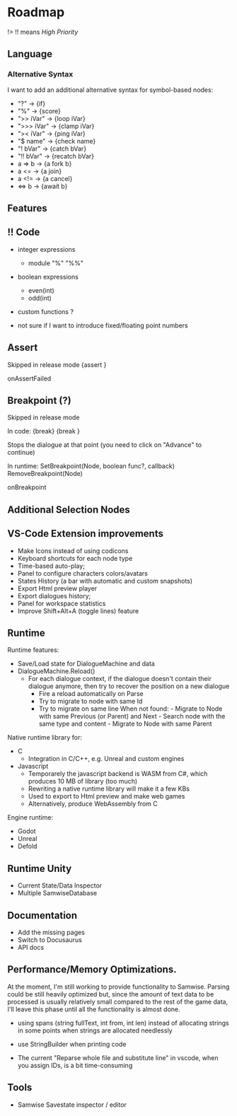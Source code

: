 # Roadmap

!> !! means *High Priority*

## Language

### Alternative Syntax

I want to add an additional alternative syntax for symbol-based nodes:

- "?"			&rarr; {if}
- "%"			&rarr; {score}
- ">> iVar"	    &rarr; {loop iVar} 
- ">>> iVar"	&rarr; {clamp iVar} 
- ">< iVar" 	&rarr; {ping iVar} 
- "$ name"	    &rarr; {check name}
- "! bVar" 	    &rarr; {catch bVar}
- "!! bVar" 	&rarr; {recatch bVar}
- a => b 	    &rarr; {a fork b}
- a <=   	    &rarr; {a join}
- a <!=   	    &rarr; {a cancel}
- <=> b   	    &rarr; {await b}

## Features

## !! Code

- integer expressions
    - module "%" "%%"

- boolean expressions
    - even(int)
    - odd(int)

- custom functions ?

- not sure if I want to introduce fixed/floating point numbers

## Assert

Skipped in release mode
{assert <boolean expression>}

onAssertFailed

## Breakpoint (?)
Skipped in release mode

In code:
{break}
{break <boolean expression>}

Stops the dialogue at that point (you need to click on "Advance" to continue)

In runtime:
SetBreakpoint(Node, boolean func?, callback)
RemoveBreakpoint(Node)

onBreakpoint

## Additional Selection Nodes

## VS-Code Extension improvements

- Make Icons instead of using codicons
- Keyboard shortcuts for each node type
- Time-based auto-play;
- Panel to configure characters colors/avatars
- States History (a bar with automatic and custom snapshots)
- Export Html preview player
- Export dialogues history;
- Panel for workspace statistics
- Improve Shift+Alt+A (toggle lines) feature

## Runtime

Runtime features:
- Save/Load state for DialogueMachine and data
- DialogueMachine.Reload()
    - For each dialogue context, if the dialogue doesn't contain their dialogue anymore, 
    then try to recover the position on a new dialogue
        - Fire a reload automatically on Parse
        - Try to migrate to node with same Id
        - Try to migrate on same line
             When not found:
                - Migrate to Node with same Previous (or Parent) and Next
                - Search node with the same type and content
                - Migrate to Node with same Parent

Native runtime library for:
- C
    - Integration in C/C++, e.g. Unreal and custom engines 
- Javascript
    - Temporarely the javascript backend is WASM from C#, which produces 10 MB of library (too much)
    - Rewriting a native runtime library will make it a few KBs
    - Used to export to Html preview and make web games
    - Alternatively, produce WebAssembly from C

Engine runtime:
- Godot
- Unreal
- Defold

## Runtime Unity

- Current State/Data Inspector
- Multiple SamwiseDatabase

## Documentation

- Add the missing pages
- Switch to Docusaurus
- API docs

## Performance/Memory Optimizations. 

At the moment, I'm still working to provide functionality to Samwise. 
Parsing could be still heavily optimized but, since the amount of text data to be processed is usually relatively small compared to the rest of the game data, 
I'll leave this phase until all the functionality is almost done.

- using spans (string fullText, int from, int len) instead of allocating strings in some points when strings are allocated needlessly

- use StringBuilder when printing code

- The current "Reparse whole file and substitute line" in vscode, when you assign IDs, is a bit time-consuming


## Tools

- Samwise Savestate inspector / editor
